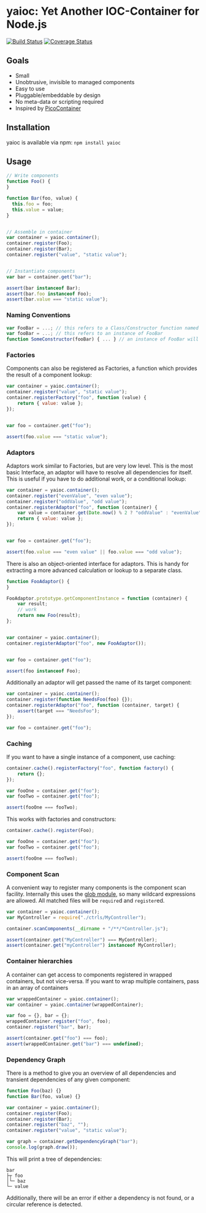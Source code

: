 # yaioc: Yet Another IOC-Container for Node.js

[![Build Status](https://travis-ci.org/bschaepper/yaioc.svg?branch=master)](https://travis-ci.org/bschaepper/yaioc)
[![Coverage Status](https://coveralls.io/repos/bschaepper/yaioc/badge.png?branch=master)](https://coveralls.io/r/bschaepper/yaioc?branch=master)

## Goals

* Small
* Unobtrusive, invisible to managed components
* Easy to use
* Pluggable/embeddable by design
* No meta-data or scripting required
* Inspired by [PicoContainer](http://picocontainer.codehaus.org)


## Installation

yaioc is available via npm: `npm install yaioc`

## Usage

```javascript
// Write components
function Foo() {
}

function Bar(foo, value) {
  this.foo = foo;
  this.value = value;
}


// Assemble in container
var container = yaioc.container();
container.register(Foo);
container.register(Bar);
container.register("value", "static value");


// Instantiate components
var bar = container.get("bar");

assert(bar instanceof Bar);
assert(bar.foo instanceof Foo);
assert(bar.value === "static value");
````

### Naming Conventions

```javascript
var FooBar = ...; // this refers to a Class/Constructor function named "FooBar"
var fooBar = ...; // this refers to an instance of FooBar 
function SomeConstructor(fooBar) { ... } // an instance of FooBar will be passed in
````

### Factories

Components can also be registered as Factories, a function which provides the result of a component lookup:

```javascript
var container = yaioc.container();
container.register("value", "static value");
container.registerFactory("foo", function (value) {
    return { value: value };
});


var foo = container.get("foo");

assert(foo.value === "static value");
````

### Adaptors

Adaptors work similar to Factories, but are very low level. This is the most basic Interface, 
an adaptor will have to resolve all dependencies for itself. This is useful if you have to do 
additional work, or a conditional lookup:

```javascript
var container = yaioc.container();
container.register("evenValue", "even value");
container.register("oddValue", "odd value");
container.registerAdaptor("foo", function (container) {
    var value = container.get(Date.now() % 2 ? "oddValue" : "evenValue"); 
    return { value: value };
});


var foo = container.get("foo");

assert(foo.value === "even value" || foo.value === "odd value");
````

There is also an object-oriented interface for adaptors. This is handy for extracting a more 
advanced calculation or lookup to a separate class.

```javascript
function FooAdaptor() {
}

FooAdaptor.prototype.getComponentInstance = function (container) {
    var result;
    // work
    return new Foo(result);
};


var container = yaioc.container();
container.registerAdaptor("foo", new FooAdaptor());


var foo = container.get("foo");

assert(foo instanceof Foo);
````

Additionally an adaptor will get passed the name of its target component:

```javascript
var container = yaioc.container();
container.register(function NeedsFoo(foo) {});
container.registerAdaptor("foo", function (container, target) {
    assert(target === "NeedsFoo");
});

var foo = container.get("foo");
````

### Caching

If you want to have a single instance of a component, use caching:

````javascript
container.cache().registerFactory("foo", function factory() {
    return {};
});

var fooOne = container.get("foo");
var fooTwo = container.get("foo");

assert(fooOne === fooTwo);
````

This works with factories and constructors:

````javascript
container.cache().register(Foo);

var fooOne = container.get("foo");
var fooTwo = container.get("foo");

assert(fooOne === fooTwo);
````


### Component Scan

A convenient way to register many components is the component scan facility.
Internally this uses the [glob module](https://github.com/isaacs/node-glob), so many wildcard expressions are allowed.
All matched files will be `require`d and `register`ed.

```javascript
var container = yaioc.container();
var MyController = require("./ctrls/MyController");

container.scanComponents(__dirname + "/**/*Controller.js");

assert(container.get("MyController") === MyController);
assert(container.get("myController") instanceof MyController);
````


### Container hierarchies

A container can get access to components registered in wrapped containers, but not vice-versa. 
If you want to wrap multiple containers, pass in an array of containers

```javascript
var wrappedContainer = yaioc.container();
var container = yaioc.container(wrappedContainer);

var foo = {}, bar = {};
wrappedContainer.register("foo", foo);
container.register("bar", bar);

assert(container.get("foo") === foo);
assert(wrappedContainer.get("bar") === undefined);
````

### Dependency Graph

There is a method to give you an overview of all dependencies and transient dependencies of 
any given component: 

```javascript
function Foo(baz) {}
function Bar(foo, value) {}

var container = yaioc.container();
container.register(Foo);
container.register(Bar);
container.register("baz", "");
container.register("value", "static value");

var graph = container.getDependencyGraph("bar");
console.log(graph.draw());
````

This will print a tree of dependencies:

```
bar
├┬ foo
│└─ baz
└─ value
```

Additionally, there will be an error if either a dependency is not found, or a circular 
reference is detected.
